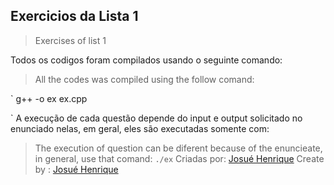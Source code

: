 ## Exercicios da Lista 1
> Exercises of list 1

Todos os codigos foram compilados usando o seguinte comando:
> All the codes was compiled using the follow comand:

`
g++ -o ex ex.cpp

`
A execução de cada questão depende do input e output solicitado no enunciado nelas, em geral, eles são executadas somente com:
> The execution of question can be diferent because of the enuncieate, in general, use that comand: 
`
./ex
`
Criadas por: [Josué Henrique](https://github.com/josuehfa/) 
Create by : [Josué Henrique](https://github.com/josuehfa/) 
